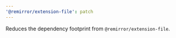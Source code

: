 ```yaml
---
'@remirror/extension-file': patch
---
```


Reduces the dependency footprint from `@remirror/extension-file`.
